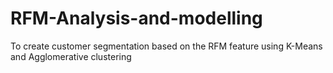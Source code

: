 # RFM-Analysis-and-modelling
To create customer segmentation based on the RFM feature using K-Means and Agglomerative clustering
